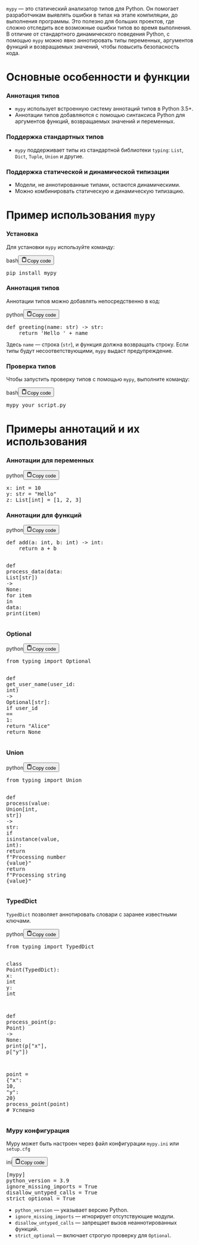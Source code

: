 <p><code>mypy</code> — это статический анализатор типов для Python.
Он помогает разработчикам выявлять ошибки в типах на этапе компиляции, до выполнения программы.
Это полезно для больших проектов, где сложно отследить все возможные ошибки типов во время выполнения.
В отличие от стандартного динамического поведения Python, с помощью <code>mypy</code> можно явно аннотировать типы переменных,
аргументов функций и возвращаемых значений, чтобы повысить безопасность кода.</p>
<h1>Основные особенности и функции</h1>
<h3>Аннотация типов</h3>
<ul>
<li><code>mypy</code> использует встроенную систему аннотаций типов в Python 3.5+.</li>
<li>Аннотации типов добавляются с помощью синтаксиса Python для аргументов функций, возвращаемых значений и переменных.</li>
</ul>
<h3>Поддержка стандартных типов</h3>
<ul>
<li><code>mypy</code> поддерживает типы из стандартной библиотеки <code>typing</code>: <code>List</code>, <code>Dict</code>, <code>Tuple</code>, <code>Union</code> и другие.</li>
</ul>
<h3>Поддержка статической и динамической типизации</h3>
<ul>
<li>Модели, не аннотированные типами, остаются динамическими.</li>
<li>Можно комбинировать статическую и динамическую типизацию.</li>
</ul>
<h1>Пример использования <code>mypy</code></h1>
<h3>Установка</h3>
<p>Для установки <code>mypy</code> используйте команду:</p>
<div class="code_element"><div class="lang_line"><text>bash</text><button class="copy_code_button" onclick="CopyCode(this)"><svg style="width: 1.2em;height: 1.2em;" aria-hidden="true" xmlns="http://www.w3.org/2000/svg" fill="none" viewBox="0 0 24 24"><path stroke="currentColor" stroke-linecap="round" stroke-linejoin="round" stroke-width="2" d="M15 4h3a1 1 0 0 1 1 1v15a1 1 0 0 1-1 1H6a1 1 0 0 1-1-1V5a1 1 0 0 1 1-1h3m0 3h6m-5-4v4h4V3h-4Z"/></svg><text>Copy code</text></button></div><div class="code language-bash"><div class="highlight"><pre><span></span>pip<span class="w"> </span>install<span class="w"> </span>mypy
</pre></div></div></div>

<h3>Аннотация типов</h3>
<p>Аннотации типов можно добавлять непосредственно в код:</p>
<div class="code_element"><div class="lang_line"><text>python</text><button class="copy_code_button" onclick="CopyCode(this)"><svg style="width: 1.2em;height: 1.2em;" aria-hidden="true" xmlns="http://www.w3.org/2000/svg" fill="none" viewBox="0 0 24 24"><path stroke="currentColor" stroke-linecap="round" stroke-linejoin="round" stroke-width="2" d="M15 4h3a1 1 0 0 1 1 1v15a1 1 0 0 1-1 1H6a1 1 0 0 1-1-1V5a1 1 0 0 1 1-1h3m0 3h6m-5-4v4h4V3h-4Z"/></svg><text>Copy code</text></button></div><div class="code language-python"><div class="highlight"><pre><span></span><span class="k">def</span> <span class="nf">greeting</span><span class="p">(</span><span class="n">name</span><span class="p">:</span> <span class="nb">str</span><span class="p">)</span> <span class="o">-&gt;</span> <span class="nb">str</span><span class="p">:</span>
    <span class="k">return</span> <span class="s1">&#39;Hello &#39;</span> <span class="o">+</span> <span class="n">name</span>
</pre></div></div></div>

<p>Здесь <code>name</code> — строка (<code>str</code>), и функция должна возвращать строку.
Если типы будут несоответствующими, <code>mypy</code> выдаст предупреждение.</p>
<h3>Проверка типов</h3>
<p>Чтобы запустить проверку типов с помощью <code>mypy</code>, выполните команду:</p>
<div class="code_element"><div class="lang_line"><text>bash</text><button class="copy_code_button" onclick="CopyCode(this)"><svg style="width: 1.2em;height: 1.2em;" aria-hidden="true" xmlns="http://www.w3.org/2000/svg" fill="none" viewBox="0 0 24 24"><path stroke="currentColor" stroke-linecap="round" stroke-linejoin="round" stroke-width="2" d="M15 4h3a1 1 0 0 1 1 1v15a1 1 0 0 1-1 1H6a1 1 0 0 1-1-1V5a1 1 0 0 1 1-1h3m0 3h6m-5-4v4h4V3h-4Z"/></svg><text>Copy code</text></button></div><div class="code language-bash"><div class="highlight"><pre><span></span>mypy<span class="w"> </span>your_script.py
</pre></div></div></div>

<h1>Примеры аннотаций и их использования</h1>
<h3>Аннотации для переменных</h3>
<div class="code_element"><div class="lang_line"><text>python</text><button class="copy_code_button" onclick="CopyCode(this)"><svg style="width: 1.2em;height: 1.2em;" aria-hidden="true" xmlns="http://www.w3.org/2000/svg" fill="none" viewBox="0 0 24 24"><path stroke="currentColor" stroke-linecap="round" stroke-linejoin="round" stroke-width="2" d="M15 4h3a1 1 0 0 1 1 1v15a1 1 0 0 1-1 1H6a1 1 0 0 1-1-1V5a1 1 0 0 1 1-1h3m0 3h6m-5-4v4h4V3h-4Z"/></svg><text>Copy code</text></button></div><div class="code language-python"><div class="highlight"><pre><span></span><span class="n">x</span><span class="p">:</span> <span class="nb">int</span> <span class="o">=</span> <span class="mi">10</span>
<span class="n">y</span><span class="p">:</span> <span class="nb">str</span> <span class="o">=</span> <span class="s2">&quot;Hello&quot;</span>
<span class="n">z</span><span class="p">:</span> <span class="n">List</span><span class="p">[</span><span class="nb">int</span><span class="p">]</span> <span class="o">=</span> <span class="p">[</span><span class="mi">1</span><span class="p">,</span> <span class="mi">2</span><span class="p">,</span> <span class="mi">3</span><span class="p">]</span>
</pre></div></div></div>

<h3>Аннотации для функций</h3>
<div class="code_element"><div class="lang_line"><text>python</text><button class="copy_code_button" onclick="CopyCode(this)"><svg style="width: 1.2em;height: 1.2em;" aria-hidden="true" xmlns="http://www.w3.org/2000/svg" fill="none" viewBox="0 0 24 24"><path stroke="currentColor" stroke-linecap="round" stroke-linejoin="round" stroke-width="2" d="M15 4h3a1 1 0 0 1 1 1v15a1 1 0 0 1-1 1H6a1 1 0 0 1-1-1V5a1 1 0 0 1 1-1h3m0 3h6m-5-4v4h4V3h-4Z"/></svg><text>Copy code</text></button></div><div class="code language-python"><div class="highlight"><pre><span></span><span class="k">def</span> <span class="nf">add</span><span class="p">(</span><span class="n">a</span><span class="p">:</span> <span class="nb">int</span><span class="p">,</span> <span class="n">b</span><span class="p">:</span> <span class="nb">int</span><span class="p">)</span> <span class="o">-&gt;</span> <span class="nb">int</span><span class="p">:</span>
    <span class="k">return</span> <span class="n">a</span> <span class="o">+</span> <span class="n">b</span>

<span class="k">def</span> <span class="nf">process_data</span><span class="p">(</span><span class="n">data</span><span class="p">:</span> <span class="n">List</span><span class="p">[</span><span class="nb">str</span><span class="p">])</span> <span class="o">-&gt;</span> <span class="kc">None</span><span class="p">:</span>
    <span class="k">for</span> <span class="n">item</span> <span class="ow">in</span> <span class="n">data</span><span class="p">:</span>
        <span class="nb">print</span><span class="p">(</span><span class="n">item</span><span class="p">)</span>
</pre></div></div></div>

<h3>Optional</h3>
<div class="code_element"><div class="lang_line"><text>python</text><button class="copy_code_button" onclick="CopyCode(this)"><svg style="width: 1.2em;height: 1.2em;" aria-hidden="true" xmlns="http://www.w3.org/2000/svg" fill="none" viewBox="0 0 24 24"><path stroke="currentColor" stroke-linecap="round" stroke-linejoin="round" stroke-width="2" d="M15 4h3a1 1 0 0 1 1 1v15a1 1 0 0 1-1 1H6a1 1 0 0 1-1-1V5a1 1 0 0 1 1-1h3m0 3h6m-5-4v4h4V3h-4Z"/></svg><text>Copy code</text></button></div><div class="code language-python"><div class="highlight"><pre><span></span><span class="kn">from</span> <span class="nn">typing</span> <span class="kn">import</span> <span class="n">Optional</span>

<span class="k">def</span> <span class="nf">get_user_name</span><span class="p">(</span><span class="n">user_id</span><span class="p">:</span> <span class="nb">int</span><span class="p">)</span> <span class="o">-&gt;</span> <span class="n">Optional</span><span class="p">[</span><span class="nb">str</span><span class="p">]:</span>
    <span class="k">if</span> <span class="n">user_id</span> <span class="o">==</span> <span class="mi">1</span><span class="p">:</span>
        <span class="k">return</span> <span class="s2">&quot;Alice&quot;</span>
    <span class="k">return</span> <span class="kc">None</span>
</pre></div></div></div>

<h3>Union</h3>
<div class="code_element"><div class="lang_line"><text>python</text><button class="copy_code_button" onclick="CopyCode(this)"><svg style="width: 1.2em;height: 1.2em;" aria-hidden="true" xmlns="http://www.w3.org/2000/svg" fill="none" viewBox="0 0 24 24"><path stroke="currentColor" stroke-linecap="round" stroke-linejoin="round" stroke-width="2" d="M15 4h3a1 1 0 0 1 1 1v15a1 1 0 0 1-1 1H6a1 1 0 0 1-1-1V5a1 1 0 0 1 1-1h3m0 3h6m-5-4v4h4V3h-4Z"/></svg><text>Copy code</text></button></div><div class="code language-python"><div class="highlight"><pre><span></span><span class="kn">from</span> <span class="nn">typing</span> <span class="kn">import</span> <span class="n">Union</span>

<span class="k">def</span> <span class="nf">process</span><span class="p">(</span><span class="n">value</span><span class="p">:</span> <span class="n">Union</span><span class="p">[</span><span class="nb">int</span><span class="p">,</span> <span class="nb">str</span><span class="p">])</span> <span class="o">-&gt;</span> <span class="nb">str</span><span class="p">:</span>
    <span class="k">if</span> <span class="nb">isinstance</span><span class="p">(</span><span class="n">value</span><span class="p">,</span> <span class="nb">int</span><span class="p">):</span>
        <span class="k">return</span> <span class="sa">f</span><span class="s2">&quot;Processing number </span><span class="si">{</span><span class="n">value</span><span class="si">}</span><span class="s2">&quot;</span>
    <span class="k">return</span> <span class="sa">f</span><span class="s2">&quot;Processing string </span><span class="si">{</span><span class="n">value</span><span class="si">}</span><span class="s2">&quot;</span>
</pre></div></div></div>

<h3>TypedDict</h3>
<p><code>TypedDict</code> позволяет аннотировать словари с заранее известными ключами.</p>
<div class="code_element"><div class="lang_line"><text>python</text><button class="copy_code_button" onclick="CopyCode(this)"><svg style="width: 1.2em;height: 1.2em;" aria-hidden="true" xmlns="http://www.w3.org/2000/svg" fill="none" viewBox="0 0 24 24"><path stroke="currentColor" stroke-linecap="round" stroke-linejoin="round" stroke-width="2" d="M15 4h3a1 1 0 0 1 1 1v15a1 1 0 0 1-1 1H6a1 1 0 0 1-1-1V5a1 1 0 0 1 1-1h3m0 3h6m-5-4v4h4V3h-4Z"/></svg><text>Copy code</text></button></div><div class="code language-python"><div class="highlight"><pre><span></span><span class="kn">from</span> <span class="nn">typing</span> <span class="kn">import</span> <span class="n">TypedDict</span>

<span class="k">class</span> <span class="nc">Point</span><span class="p">(</span><span class="n">TypedDict</span><span class="p">):</span>
    <span class="n">x</span><span class="p">:</span> <span class="nb">int</span>
    <span class="n">y</span><span class="p">:</span> <span class="nb">int</span>

<span class="k">def</span> <span class="nf">process_point</span><span class="p">(</span><span class="n">p</span><span class="p">:</span> <span class="n">Point</span><span class="p">)</span> <span class="o">-&gt;</span> <span class="kc">None</span><span class="p">:</span>
    <span class="nb">print</span><span class="p">(</span><span class="n">p</span><span class="p">[</span><span class="s2">&quot;x&quot;</span><span class="p">],</span> <span class="n">p</span><span class="p">[</span><span class="s2">&quot;y&quot;</span><span class="p">])</span>

<span class="n">point</span> <span class="o">=</span> <span class="p">{</span><span class="s2">&quot;x&quot;</span><span class="p">:</span> <span class="mi">10</span><span class="p">,</span> <span class="s2">&quot;y&quot;</span><span class="p">:</span> <span class="mi">20</span><span class="p">}</span>
<span class="n">process_point</span><span class="p">(</span><span class="n">point</span><span class="p">)</span>  <span class="c1"># Успешно</span>
</pre></div></div></div>

<h3>Mypy конфигурация</h3>
<p>Mypy может быть настроен через файл конфигурации <code>mypy.ini</code> или <code>setup.cfg</code></p>
<div class="code_element"><div class="lang_line"><text>ini</text><button class="copy_code_button" onclick="CopyCode(this)"><svg style="width: 1.2em;height: 1.2em;" aria-hidden="true" xmlns="http://www.w3.org/2000/svg" fill="none" viewBox="0 0 24 24"><path stroke="currentColor" stroke-linecap="round" stroke-linejoin="round" stroke-width="2" d="M15 4h3a1 1 0 0 1 1 1v15a1 1 0 0 1-1 1H6a1 1 0 0 1-1-1V5a1 1 0 0 1 1-1h3m0 3h6m-5-4v4h4V3h-4Z"/></svg><text>Copy code</text></button></div><div class="code language-ini"><div class="highlight"><pre><span></span><span class="k">[mypy]</span>
<span class="na">python_version</span><span class="w"> </span><span class="o">=</span><span class="w"> </span><span class="s">3.9</span>
<span class="na">ignore_missing_imports</span><span class="w"> </span><span class="o">=</span><span class="w"> </span><span class="s">True</span>
<span class="na">disallow_untyped_calls</span><span class="w"> </span><span class="o">=</span><span class="w"> </span><span class="s">True</span>
<span class="na">strict_optional</span><span class="w"> </span><span class="o">=</span><span class="w"> </span><span class="s">True</span>
</pre></div></div></div>

<ul>
<li><code>python_version</code> — указывает версию Python.</li>
<li><code>ignore_missing_imports</code> — игнорирует отсутствующие модули.</li>
<li><code>disallow_untyped_calls</code> — запрещает вызов неаннотированных функций.</li>
<li><code>strict_optional</code> — включает строгую проверку для <code>Optional</code>.</li>
</ul>